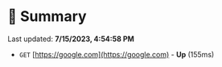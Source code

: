 # 📖 Summary
Last updated: **7/15/2023, 4:54:58 PM**

- `GET` [https://google.com](https://google.com) - **Up** (155ms)
